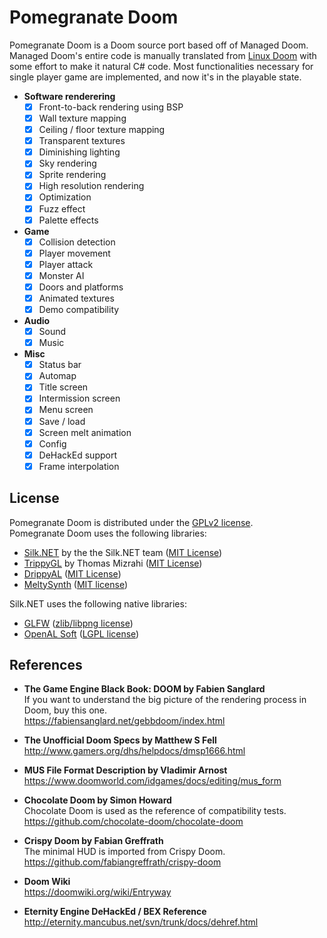 # Pomegranate Doom

Pomegranate Doom is a Doom source port based off of Managed Doom. Managed Doom's entire code is manually translated from [Linux Doom](https://github.com/id-Software/DOOM) with some effort to make it natural C# code. Most functionalities necessary for single player game are implemented, and now it's in the playable state.

* __Software renderering__  
    - [x] Front-to-back rendering using BSP
    - [x] Wall texture mapping
    - [x] Ceiling / floor texture mapping
    - [x] Transparent textures
    - [x] Diminishing lighting
    - [x] Sky rendering
    - [x] Sprite rendering
    - [x] High resolution rendering
    - [x] Optimization
    - [x] Fuzz effect
    - [x] Palette effects

* __Game__
    - [x] Collision detection
    - [x] Player movement
    - [x] Player attack
    - [x] Monster AI
    - [x] Doors and platforms
    - [x] Animated textures
    - [x] Demo compatibility

* __Audio__
    - [x] Sound
    - [x] Music

* __Misc__
    - [x] Status bar
    - [x] Automap
    - [x] Title screen
    - [x] Intermission screen
    - [x] Menu screen
    - [x] Save / load
    - [x] Screen melt animation
    - [x] Config
    - [x] DeHackEd support
    - [x] Frame interpolation

## License

Pomegranate Doom is distributed under the [GPLv2 license](Licenses/LICENSE_ManagedDoom.txt).  
Pomegranate Doom uses the following libraries:

* [Silk.NET](https://github.com/dotnet/Silk.NET) by the the Silk.NET team ([MIT License](Licenses/LICENSE_SilkNET.txt))
* [TrippyGL](https://github.com/SilkCommunity/TrippyGL) by Thomas Mizrahi ([MIT License](Licenses/LICENSE_TrippyGL.txt))
* [DrippyAL](https://github.com/sinshu/DrippyAL) ([MIT License](Licenses/LICENSE_DrippyAL.txt))
* [MeltySynth](https://github.com/sinshu/meltysynth/) ([MIT license](Licenses/LICENSE_MeltySynth.txt))

Silk.NET uses the following native libraries:

* [GLFW](https://www.glfw.org/) ([zlib/libpng license](Licenses/LICENSE_GLFW.txt))
* [OpenAL Soft](https://openal-soft.org/) ([LGPL license](Licenses/LICENSE_OpenALSoft.txt))

## References

* __The Game Engine Black Book: DOOM by Fabien Sanglard__  
If you want to understand the big picture of the rendering process in Doom, buy this one.  
https://fabiensanglard.net/gebbdoom/index.html

* __The Unofficial Doom Specs by Matthew S Fell__  
http://www.gamers.org/dhs/helpdocs/dmsp1666.html

* __MUS File Format Description by Vladimir Arnost__  
https://www.doomworld.com/idgames/docs/editing/mus_form

* __Chocolate Doom by Simon Howard__  
Chocolate Doom is used as the reference of  compatibility tests.  
https://github.com/chocolate-doom/chocolate-doom

* __Crispy Doom by Fabian Greffrath__  
The minimal HUD is imported from Crispy Doom.  
https://github.com/fabiangreffrath/crispy-doom

* __Doom Wiki__  
https://doomwiki.org/wiki/Entryway

* __Eternity Engine DeHackEd / BEX Reference__  
http://eternity.mancubus.net/svn/trunk/docs/dehref.html
